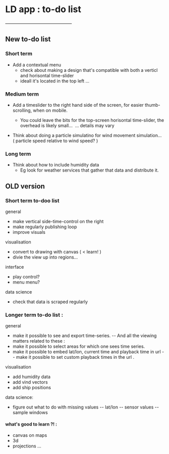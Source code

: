 # LD app : to-do list 
———————————————


## New to-do list 

### Short term

- Add a contextual menu 
	- check about making a design that's compatible with both a verticl and horisontal time-slider
	- ideall it's located in the top left … 

### Medium term

- Add a timeslider to the right hand side of the screen, for easier thumb-scrolling, when on mobile. 
	- You could leave the bits for the top-screen horisontal time-slider, the overhead is likely small… 
		… details may vary 

- Think about doing a particle simulatino for wind movement simulation… 
( particle speed relative to wind speed? )


### Long term

- Think about how to include humidity data 
	- Eg look for weather services that gather that data and distribute it. 









## OLD version 


### Short term to-doo list 

general 
- make vertical side-time-control on the right 
- make regularly publishing loop 
- improve visuals

visualisation
- convert to drawing with canvas ( < learn! ) 
- divie the view up into regions… 

interface
- play control?
- menu menu? 

data science
- check that data is scraped regularly


### Longer term to-do list : 

general 
- make it possible to see and export time-series. 
-- And all the viewing matters related to these : 
- make it possible to select areas for which one sees time series. 
- make it possible to embed lat/lon, current time and playback time in url 
-- make it possible to set custom playback times in the url .

visualisation 
- add humidity data
- add vind vectors
- add ship positions 

data science: 
- figure out what to do with missing values
-- lat/lon 
-- sensor values 
-- sample windows


#### what's good to learn ?! : 

- canvas on maps
- 3d 
- projections … 
